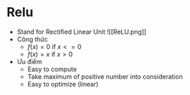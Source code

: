 # Relu
- Stand for Rectified Linear Unit
![[ReLU.png]]
- Công thức
	- $f(x) = 0$ if $x <= 0$
	- $f(x) = x$ if $x > 0$
- Ưu điểm 
	- Easy to compute
	- Take maximum of positive number into consideration
	- Easy to optimize (linear)

